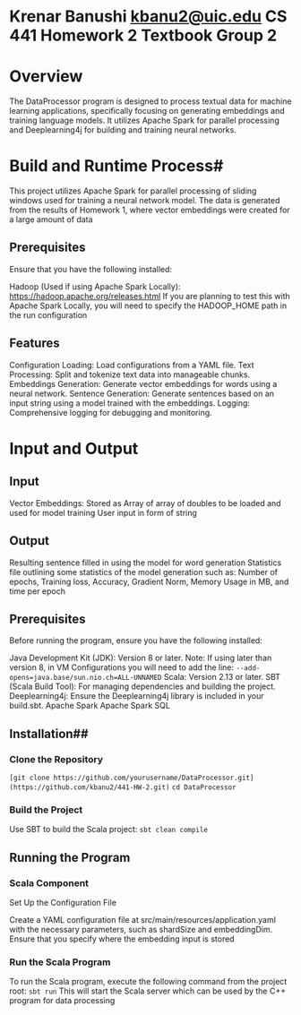# Krenar Banushi kbanu2@uic.edu CS 441 Homework 2 Textbook Group 2 #


# Overview #
The DataProcessor program is designed to process textual data for machine learning applications, specifically focusing on generating embeddings and training language models. It utilizes Apache Spark for parallel processing and Deeplearning4j for building and training neural networks.

# Build and Runtime Process#
This project utilizes Apache Spark for parallel processing of sliding windows used for training a neural network model.  The data is generated from the results of Homework 1, where vector embeddings were created for a large amount of data

## Prerequisites
Ensure that you have the following installed:

Hadoop (Used if using Apache Spark Locally): https://hadoop.apache.org/releases.html
  If you are planning to test this with Apache Spark Locally, you will need to specify the HADOOP_HOME path in the run configuration

## Features ##
Configuration Loading: Load configurations from a YAML file.
Text Processing: Split and tokenize text data into manageable chunks.
Embeddings Generation: Generate vector embeddings for words using a neural network.
Sentence Generation: Generate sentences based on an input string using a model trained with the embeddings.
Logging: Comprehensive logging for debugging and monitoring.

# Input and Output
## Input
Vector Embeddings: Stored as Array of array of doubles to be loaded and used for model training
User input in form of string
## Output
Resulting sentence filled in using the model for word generation
Statistics file outlining some statistics of the model generation such as:
Number of epochs, Training loss, Accuracy, Gradient Norm, Memory Usage in MB, and time per epoch

## Prerequisites ##
Before running the program, ensure you have the following installed:

  Java Development Kit (JDK): Version 8 or later.
    Note: If using later than version 8, in VM Configurations you will need to add the line:
    `--add-opens=java.base/sun.nio.ch=ALL-UNNAMED`
  Scala: Version 2.13 or later.
  SBT (Scala Build Tool): For managing dependencies and building the project.
  Deeplearning4j: Ensure the Deeplearning4j library is included in your build.sbt.
  Apache Spark
  Apache Spark SQL

## Installation## 
### Clone the Repository ###

`[git clone https://github.com/yourusername/DataProcessor.git](https://github.com/kbanu2/441-HW-2.git)`
`cd DataProcessor`

### Build the Project ###

Use SBT to build the Scala project:
`sbt clean compile`

## Running the Program ##
### Scala Component ###
Set Up the Configuration File

Create a YAML configuration file at src/main/resources/application.yaml with the necessary parameters, such as shardSize and embeddingDim.
Ensure that you specify where the embedding input is stored

### Run the Scala Program ###

To run the Scala program, execute the following command from the project root:
`sbt run`
This will start the Scala server which can be used by the C++ program for data processing

